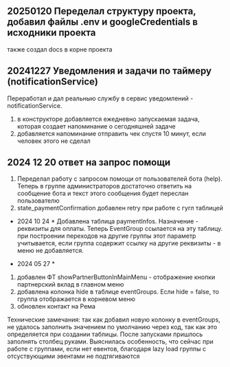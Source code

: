 ## 20250120 Переделал структуру проекта, добавил файлы .env и googleCredentials в исходники проекта
также создал docs в корне проекта

## 20241227  Уведомления и задачи по таймеру (notificationService)

Переработал и дал реальныю службу в сервис уведомлений - notificationService.
1. в конструкторе добавляется ежедневно запускаемая задача, которая создает напоминание о сегодняшней задаче
2. добавляется напоминание отправить чек спустя 10 минут, если человек этого не сделал


## 2024 12 20  ответ на запрос помощи
1. Переделал работу с запросом помощи от пользователей бота (help). Теперь в группе администраторов достаточно ответить на сообщение бота и текст этого сообщения будет переслан пользователю
2. state_paymentConfirmation
добавлен retry при работе с гугл таблицей

* 2024 10 24 *
Добавлена таблица paymentInfos. Назначение - реквизиты для оплаты. Теперь EventGroup ссылается на эту таблицу. при построении переходов на другие группы этот параметр учитывается, если группа содержит ссылку на другие реквизиты - в меню не добавляется. 

* 2024 05 27 *
1. добавлен ФТ showPartnerButtonInMainMenu - отображение кнопки партнерский вклад в главном меню
2. добавлена колонка hide в таблице eventGroups. Если hide = false, то группа отображается в корневом меню
3. обновлен контакт на Рема

Технические замечания: так как добавил новую колонку в eventGroups, не удалось заполнить значением по умолчанию через код, так как это определяется при создании таблицы. После запусками пришлось заполнять столбец руками. 
Выяснилась особенность, что сейчас при работе с группами, если нет евентов, благодаря lazy load группы с отсуствующими эвентами не подтягиваются